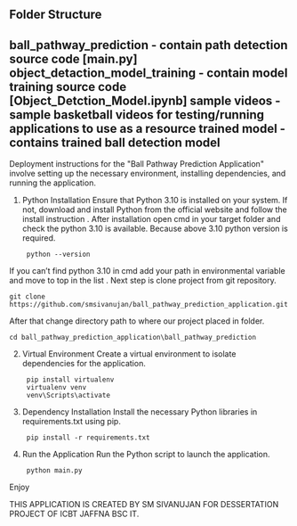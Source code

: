 Folder Structure
------------------------------------------------------------------------------------------------------
ball_pathway_prediction - contain path detection source code [main.py]
object_detaction_model_training - contain model training source code [Object_Detction_Model.ipynb]
sample videos - sample basketball videos for testing/running applications to use as a resource
trained model - contains trained ball detection model
------------------------------------------------------------------------------------------------------


Deployment instructions for the "Ball Pathway Prediction Application" involve setting up the necessary environment, installing dependencies, and running the application.
1. Python Installation
Ensure that Python 3.10 is installed on your system. 
If not, download and install Python from the official website and follow the install instruction .
After installation open cmd in your target folder and check the python 3.10 is available. Because above 3.10 python version is required.

		python --version

If you can’t find python 3.10 in cmd add your path in environmental variable and move to top in the list . 
Next step is clone project from git repository.
  
 	git clone https://github.com/smsivanujan/ball_pathway_prediction_application.git

After that change directory path to where our project placed in folder.

    cd ball_pathway_prediction_application\ball_pathway_prediction

2. Virtual Environment
Create a virtual environment to isolate dependencies for the application.

        pip install virtualenv
        virtualenv venv
        venv\Scripts\activate

3. Dependency Installation
Install the necessary Python libraries in requirements.txt using pip.
	
        pip install -r requirements.txt
	
4. Run the Application
Run the Python script to launch the application.

        python main.py

Enjoy

THIS APPLICATION IS CREATED BY SM SIVANUJAN FOR DESSERTATION PROJECT OF ICBT JAFFNA BSC IT.
   
